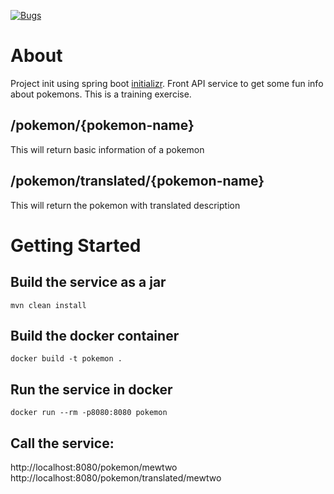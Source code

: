 [![Bugs](https://sonarcloud.io/api/project_badges/measure?project=dumitruc_pokemon&metric=bugs)](https://sonarcloud.io/summary/new_code?id=dumitruc_pokemon)



# About
Project init using spring boot [initializr](https://start.spring.io/). Front API service to get some fun info about pokemons.
This is a training exercise.
## /pokemon/{pokemon-name}
This will return basic information of a pokemon 
## /pokemon/translated/{pokemon-name}
This will return the pokemon with translated description

# Getting Started

## Build the service as a jar
```shell
mvn clean install
```
## Build the docker container
```shell
docker build -t pokemon .
```
## Run the service in docker
```shell
docker run --rm -p8080:8080 pokemon 
```

## Call the service:
http://localhost:8080/pokemon/mewtwo
http://localhost:8080/pokemon/translated/mewtwo